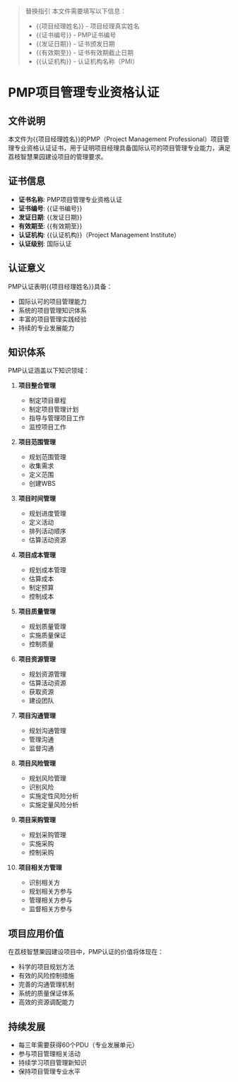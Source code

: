 > 替换指引
> 本文件需要填写以下信息：
> - {{项目经理姓名}} - 项目经理真实姓名
> - {{证书编号}} - PMP证书编号
> - {{发证日期}} - 证书颁发日期
> - {{有效期至}} - 证书有效期截止日期
> - {{认证机构}} - 认证机构名称（PMI）

# PMP项目管理专业资格认证

## 文件说明
本文件为{{项目经理姓名}}的PMP（Project Management Professional）项目管理专业资格认证证书，用于证明项目经理具备国际认可的项目管理专业能力，满足荔枝智慧果园建设项目的管理要求。

## 证书信息
- **证书名称**: PMP项目管理专业资格认证
- **证书编号**: {{证书编号}}
- **发证日期**: {{发证日期}}
- **有效期至**: {{有效期至}}
- **认证机构**: {{认证机构}}（Project Management Institute）
- **认证级别**: 国际认证

## 认证意义
PMP认证表明{{项目经理姓名}}具备：
- 国际认可的项目管理能力
- 系统的项目管理知识体系
- 丰富的项目管理实践经验
- 持续的专业发展能力

## 知识体系
PMP认证涵盖以下知识领域：
1. **项目整合管理**
   - 制定项目章程
   - 制定项目管理计划
   - 指导与管理项目工作
   - 监控项目工作

2. **项目范围管理**
   - 规划范围管理
   - 收集需求
   - 定义范围
   - 创建WBS

3. **项目时间管理**
   - 规划进度管理
   - 定义活动
   - 排列活动顺序
   - 估算活动资源

4. **项目成本管理**
   - 规划成本管理
   - 估算成本
   - 制定预算
   - 控制成本

5. **项目质量管理**
   - 规划质量管理
   - 实施质量保证
   - 控制质量

6. **项目资源管理**
   - 规划资源管理
   - 估算活动资源
   - 获取资源
   - 建设团队

7. **项目沟通管理**
   - 规划沟通管理
   - 管理沟通
   - 监督沟通

8. **项目风险管理**
   - 规划风险管理
   - 识别风险
   - 实施定性风险分析
   - 实施定量风险分析

9. **项目采购管理**
   - 规划采购管理
   - 实施采购
   - 控制采购

10. **项目相关方管理**
    - 识别相关方
    - 规划相关方参与
    - 管理相关方参与
    - 监督相关方参与

## 项目应用价值
在荔枝智慧果园建设项目中，PMP认证的价值将体现在：
- 科学的项目规划方法
- 有效的风险控制措施
- 完善的沟通管理机制
- 系统的质量保证体系
- 高效的资源调配能力

## 持续发展
- 每三年需要获得60个PDU（专业发展单元）
- 参与项目管理相关活动
- 持续学习项目管理新知识
- 保持项目管理专业水平
